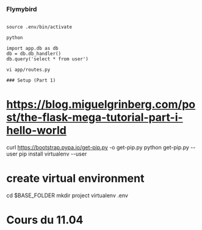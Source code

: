 ### Flymybird

```

source .env/bin/activate 

python 

import app.db as db
db = db.db_handler()
db.query('select * from user')

vi app/routes.py

### Setup (Part 1)
```
# https://blog.miguelgrinberg.com/post/the-flask-mega-tutorial-part-i-hello-world
curl https://bootstrap.pypa.io/get-pip.py -o get-pip.py
python get-pip.py --user
pip install virtualenv --user

# create virtual environment
cd $BASE_FOLDER
mkdir project
virtualenv .env

# Cours du 11.04



